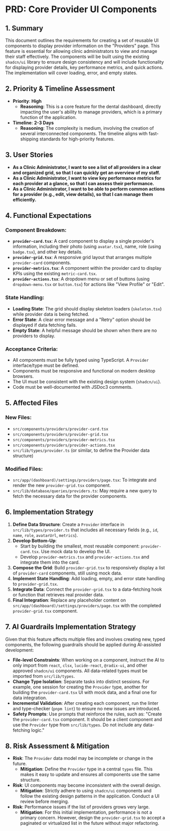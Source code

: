 # PRD: Core Provider UI Components

## 1. Summary

This document outlines the requirements for creating a set of reusable UI components to display provider information on the "Providers" page. This feature is essential for allowing clinic administrators to view and manage their staff effectively. The components will be built using the existing `shadcn/ui` library to ensure design consistency and will include functionality for displaying provider details, key performance metrics, and quick actions. The implementation will cover loading, error, and empty states.

## 2. Priority & Timeline Assessment

-   **Priority**: **High**
    -   **Reasoning**: This is a core feature for the dental dashboard, directly impacting the user's ability to manage providers, which is a primary function of the application.
-   **Timeline**: **2-3 Days**
    -   **Reasoning**: The complexity is medium, involving the creation of several interconnected components. The timeline aligns with fast-shipping standards for high-priority features.

## 3. User Stories

-   **As a Clinic Administrator, I want to see a list of all providers in a clear and organized grid, so that I can quickly get an overview of my staff.**
-   **As a Clinic Administrator, I want to view key performance metrics for each provider at a glance, so that I can assess their performance.**
-   **As a Clinic Administrator, I want to be able to perform common actions for a provider (e.g., edit, view details), so that I can manage them efficiently.**

## 4. Functional Expectations

### Component Breakdown:

-   **`provider-card.tsx`**: A card component to display a single provider's information, including their photo (using `avatar.tsx`), name, role (using `badge.tsx`), and other key details.
-   **`provider-grid.tsx`**: A responsive grid layout that arranges multiple `provider-card` components.
-   **`provider-metrics.tsx`**: A component within the provider card to display KPIs using the existing `metric-card.tsx`.
-   **`provider-actions.tsx`**: A dropdown menu or set of buttons (using `dropdown-menu.tsx` or `button.tsx`) for actions like "View Profile" or "Edit".

### State Handling:

-   **Loading State**: The grid should display skeleton loaders (`skeleton.tsx`) while provider data is being fetched.
-   **Error State**: A clear error message and a "Retry" option should be displayed if data fetching fails.
-   **Empty State**: A helpful message should be shown when there are no providers to display.

### Acceptance Criteria:

-   All components must be fully typed using TypeScript. A `Provider` interface/type must be defined.
-   Components must be responsive and functional on modern desktop browsers.
-   The UI must be consistent with the existing design system (`shadcn/ui`).
-   Code must be well-documented with JSDoc3 comments.

## 5. Affected Files

### New Files:

-   `src/components/providers/provider-card.tsx`
-   `src/components/providers/provider-grid.tsx`
-   `src/components/providers/provider-metrics.tsx`
-   `src/components/providers/provider-actions.tsx`
-   `src/lib/types/provider.ts` (or similar, to define the Provider data structure)

### Modified Files:

-   `src/app/(dashboard)/settings/providers/page.tsx`: To integrate and render the new `provider-grid.tsx` component.
-   `src/lib/database/queries/providers.ts`: May require a new query to fetch the necessary data for the provider components.

## 6. Implementation Strategy

1.  **Define Data Structure**: Create a `Provider` interface in `src/lib/types/provider.ts` that includes all necessary fields (e.g., `id`, `name`, `role`, `avatarUrl`, `metrics`).
2.  **Develop Bottom-Up**:
    -   Start by building the smallest, most reusable component: `provider-card.tsx`. Use mock data to develop the UI.
    -   Develop `provider-metrics.tsx` and `provider-actions.tsx` and integrate them into the card.
3.  **Compose the Grid**: Build `provider-grid.tsx` to responsively display a list of `provider-card` components, still using mock data.
4.  **Implement State Handling**: Add loading, empty, and error state handling to `provider-grid.tsx`.
5.  **Integrate Data**: Connect the `provider-grid.tsx` to a data-fetching hook or function that retrieves real provider data.
6.  **Final Integration**: Replace any placeholder content on `src/app/(dashboard)/settings/providers/page.tsx` with the completed `provider-grid.tsx` component.

## 7. AI Guardrails Implementation Strategy

Given that this feature affects multiple files and involves creating new, typed components, the following guardrails should be applied during AI-assisted development:

-   **File-level Constraints**: When working on a component, instruct the AI to only import from `react`, `clsx`, `lucide-react`, `@radix-ui`, and other approved `shadcn/ui` components. All data-related types must be imported from `src/lib/types`.
-   **Change Type Isolation**: Separate tasks into distinct sessions. For example, one session for creating the `Provider` type, another for building the `provider-card.tsx` UI with mock data, and a final one for data integration.
-   **Incremental Validation**: After creating each component, run the linter and type-checker (`pnpm lint`) to ensure no new issues are introduced.
-   **Safety Prompts**: Use prompts that reinforce the rules, such as: "Create the `provider-card.tsx` component. It should be a client component and use the `Provider` type from `src/lib/types`. Do not include any data-fetching logic."

## 8. Risk Assessment & Mitigation

-   **Risk**: The `Provider` data model may be incomplete or change in the future.
    -   **Mitigation**: Define the `Provider` type in a central `types` file. This makes it easy to update and ensures all components use the same structure.
-   **Risk**: UI components may become inconsistent with the overall design.
    -   **Mitigation**: Strictly adhere to using `shadcn/ui` components and follow the existing design patterns in the application. Conduct a UI review before merging.
-   **Risk**: Performance issues if the list of providers grows very large.
    -   **Mitigation**: For this initial implementation, performance is not a primary concern. However, design the `provider-grid.tsx` to accept a paginated or virtualized list in the future without major refactoring.
